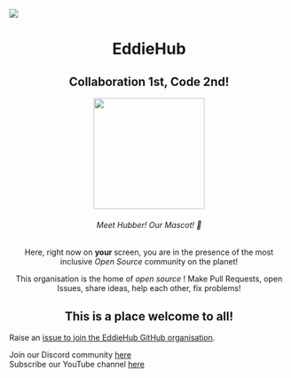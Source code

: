 <a href="https://hacktoberfest.digitalocean.com/"><img src="https://readme-typing-svg.herokuapp.com?vCenter=true&multiline=true&width=500&height=200&lines=%F0%9F%8E%8A+Hacktoberfest%2C+at+EddieHub!;Checkout+Our+Repos!%F0%9F%8E%8A" /></a>
<h1 align="center">EddieHub</h1>

<h2 align="center">Collaboration 1st, Code 2nd! </h2>
<p align="center">
    <img src="https://github.com/EddieHubCommunity.png" height="200" />
</p>

<div align=center>
    
<h6> Meet Hubber! Our Mascot! 🤝 </h6>

<p> Here, right now on <b> your </b> screen, you are in the presence of the most inclusive <i> Open Source </i> community on the planet! </p>

<p> This organisation is the home of <i> open source </i> ! Make Pull Requests, open Issues, share ideas, help each other, fix problems! </p>

<h2> This is a place welcome to all! </h2>

</div>


Raise an [issue to join the EddieHub GitHub organisation](https://github.com/EddieHubCommunity/support/issues/new?assignees=&labels=invite+me+to+the+organisation&template=invitation.yml&title=Please+invite+me+to+the+GitHub+Community+Organization).

Join our Discord community [here](http://discord.eddiehub.org)   
Subscribe our YouTube channel [here](https://www.youtube.com/user/eddiejaoude)
